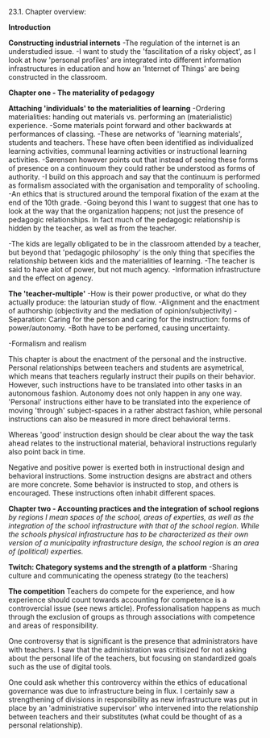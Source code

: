 
23.1. Chapter overview:

**Introduction**

**Constructing industrial internets**
-The regulation of the internet is an understudied issue. 
-I want to study the 'fascilitation of a risky object', as I look at how 'personal profiles' are integrated into different information infrastructures in education and how an 'Internet of Things' are being constructed in the classroom. 


**Chapter one - The materiality of pedagogy**

**Attaching 'individuals' to the materialities of learning**
-Ordering materialities: handing out materials vs. performing an (materialistic) experience.
-Some materials point forward and other backwards at performances of classing. 
-These are networks of 'learning materials', students and teachers. These have often been identified as individualized learning activities, communal learning activities or instructional learning activities. 
-Sørensen however points out that instead of seeing these forms of presence on a continuoum they could rather be understood as forms of authority.
-I build on this approach and say that the continuum is performed as formalism associated with the organisation and temporality of schooling.
-An ethics that is structured around the temporal fixation of the exam at the end of the 10th grade. 
-Going beyond this I want to suggest that one has to look at the way that the organization happens; not just the presence of pedagogic relationships. In fact much of the pedagogic relationship is hidden by the teacher, as well as from the teacher.

-The kids are legally obligated to be in the classroom attended by a teacher, but beyond that 'pedagogic philosophy' is the only thing that specifies the relationship between kids and the materialities of learning.
-The teacher is said to have alot of power, but not much agency.
-Information infrastructure and the effect on agency.


**The 'teacher-multiple'**
-How is their power productive, or what do they actually produce: the latourian study of flow.
-Alignment and the enactment of authorship (objectivity and the mediation of opinion/subjectivity)
-Separation: Caring for the person and caring for the instruction: forms of power/autonomy.
-Both have to be perfomed, causing uncertainty.



-Formalism and realism 

This chapter is about the enactment of the personal and the instructive. Personal relationships between teachers and students are asymetrical, which means that teachers regularly instruct their pupils on their behavior. However, such instructions have to be translated into other tasks in an autonomous fashion. Autonomy does not only happen in any one way. 'Personal' instructions either have to be translated into the experience of moving 'through' subject-spaces in a rather abstract fashion, while personal instructions can also be measured in more direct behavioral terms.

Whereas 'good' instruction design should be clear about the way the task ahead relates to the instructional material, behavioral instructions regularly also point back in time. 

Negative and positive power is exerted both in instructional design and behavioral instructions. 
Some instruction designs are abstract and others are more concrete. Some behavior is instructed to stop, and others is encouraged. These instructions often inhabit different spaces. 






**Chapter two - Accounting practices and the integration of school regions**
*by regions I mean spaces of the school, areas of experties, as well as the integration of the school infrastructure with that of the school region. While the schools physical infrastructure has to be characterized as their own version of a municipality infrastructure design, the school region is an area of (political) experties.*


**Twitch: Chategory systems and the strength of a platform**
-Sharing culture and communicating the openess strategy (to the teachers)


**The competition**
Teachers do compete for the experience, and how experience should count towards accounting for competence is a controvercial issue (see news article). Professionalisation happens as much through the exclusion of groups as through associations with competence and areas of responsibility. 

One controversy that is significant is the presence that administrators have with teachers. I saw that the administration was critisized for not asking about the personal life of the teachers, but focusing on standardized goals such as the use of digital tools. 

One could ask whether this controvercy within the ethics of educational governance was due to infrastructure being in flux. I certainly saw a strengthening of divisions in responsibility as new infrastructure was put in place by an 'administrative supervisor' who intervened into the relationship between teachers and their substitutes (what could be thought of as a personal relationship).
